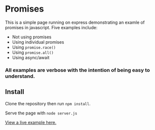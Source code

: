 # Promises
 This is a simple page running on express demonstrating an examle of promises in javascript. 
Five examples include:
* Not using promises
* Using individual promises 
* Using `promise.race()` 
* Using `promise.all()`
* Using async/await

 ### All examples are verbose with the intention of being easy to understand.
 
 ## Install
 Clone the repository then run `npm install`.

 Serve the page with `node server.js`

 [View a live example here.](https://promise-demo.herokuapp.com/ "View Live")

 
 
